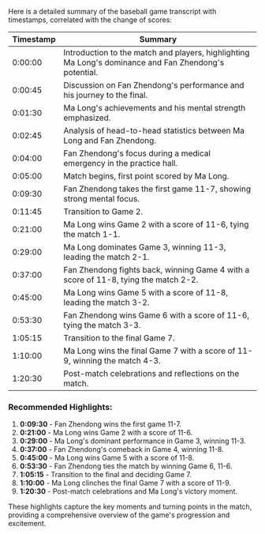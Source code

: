 Here is a detailed summary of the baseball game transcript with timestamps, correlated with the change of scores:

| Timestamp   | Summary                                                                                          |
|-------------|--------------------------------------------------------------------------------------------------|
| 0:00:00     | Introduction to the match and players, highlighting Ma Long's dominance and Fan Zhendong's potential. |
| 0:00:45     | Discussion on Fan Zhendong's performance and his journey to the final.                           |
| 0:01:30     | Ma Long's achievements and his mental strength emphasized.                                        |
| 0:02:45     | Analysis of head-to-head statistics between Ma Long and Fan Zhendong.                            |
| 0:04:00     | Fan Zhendong's focus during a medical emergency in the practice hall.                            |
| 0:05:00     | Match begins, first point scored by Ma Long.                                                     |
| 0:09:30     | Fan Zhendong takes the first game 11-7, showing strong mental focus.                             |
| 0:11:45     | Transition to Game 2.                                                                             |
| 0:21:00     | Ma Long wins Game 2 with a score of 11-6, tying the match 1-1.                                   |
| 0:29:00     | Ma Long dominates Game 3, winning 11-3, leading the match 2-1.                                   |
| 0:37:00     | Fan Zhendong fights back, winning Game 4 with a score of 11-8, tying the match 2-2.              |
| 0:45:00     | Ma Long wins Game 5 with a score of 11-8, leading the match 3-2.                                 |
| 0:53:30     | Fan Zhendong wins Game 6 with a score of 11-6, tying the match 3-3.                              |
| 1:05:15     | Transition to the final Game 7.                                                                  |
| 1:10:00     | Ma Long wins the final Game 7 with a score of 11-9, winning the match 4-3.                       |
| 1:20:30     | Post-match celebrations and reflections on the match.                                            |

### Recommended Highlights:

1. **0:09:30** - Fan Zhendong wins the first game 11-7.
2. **0:21:00** - Ma Long wins Game 2 with a score of 11-6.
3. **0:29:00** - Ma Long's dominant performance in Game 3, winning 11-3.
4. **0:37:00** - Fan Zhendong's comeback in Game 4, winning 11-8.
5. **0:45:00** - Ma Long wins Game 5 with a score of 11-8.
6. **0:53:30** - Fan Zhendong ties the match by winning Game 6, 11-6.
7. **1:05:15** - Transition to the final and deciding Game 7.
8. **1:10:00** - Ma Long clinches the final Game 7 with a score of 11-9.
9. **1:20:30** - Post-match celebrations and Ma Long's victory moment.

These highlights capture the key moments and turning points in the match, providing a comprehensive overview of the game's progression and excitement.